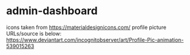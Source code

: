 # admin-dashboard
icons taken from https://materialdesignicons.com/
profile picture URLs/source is below:
https://www.deviantart.com/incognitobserver/art/Profile-Pic-animation-539015263


